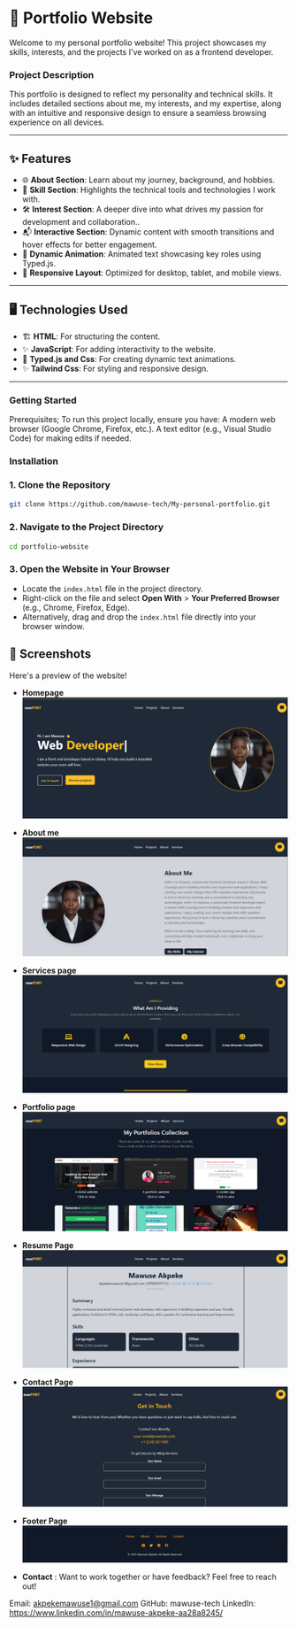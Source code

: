 # 🌟 Portfolio Website  
Welcome to my personal portfolio website! This project showcases my skills, interests, and the projects I've worked on as a frontend developer.

### Project Description
This portfolio is designed to reflect my personality and technical skills. It includes detailed sections about me, my interests, and my expertise, along with an intuitive and responsive design to ensure a seamless browsing experience on all devices.

---

## ✨ Features  

- 🌐 **About Section**: Learn about my journey, background, and hobbies. 
- 💼 **Skill Section**: Highlights the technical tools and technologies I work with.
- 🛠️ **Interest Section**: A deeper dive into what drives my passion for development and collaboration..  
- 📬 **Interactive Section**: Dynamic content with smooth transitions and hover effects for better engagement.
- 📱 **Dynamic Animation**: Animated text showcasing key roles using Typed.js. 
- 📱 **Responsive Layout**: Optimized for desktop, tablet, and mobile views.

---
## 🖥️ Technologies Used  

- 🏗️ **HTML**: For structuring the content.  
- ✨ **JavaScript**: For adding interactivity to the website.  
- 🚀  **Typed.js and Css**: For creating dynamic text animations.
- ✨  **Tailwind Css**: For styling and responsive design.

---

### Getting Started
Prerequisites;
To run this project locally, ensure you have:
A modern web browser (Google Chrome, Firefox, etc.).
A text editor (e.g., Visual Studio Code) for making edits if needed.

### Installation
### 1. Clone the Repository  
```bash  
git clone https://github.com/mawuse-tech/My-personal-portfolio.git  
```
### 2. Navigate to the Project Directory  
```bash  
cd portfolio-website  
```
### 3. Open the Website in Your Browser  
- Locate the `index.html` file in the project directory.  
- Right-click on the file and select **Open With** > **Your Preferred Browser** (e.g., Chrome, Firefox, Edge).  
- Alternatively, drag and drop the `index.html` file directly into your browser window.  

## 📸 Screenshots  

Here's a preview of the website!  

- **Homepage** 
![Homepage Screenshot](assets/images/r1.png)  

- **About me** 
![About me Page Screenshot](assets/images/r2.png) 

- **Services page** 
![Services Page Screenshot](assets/images/r3.png)  

- **Portfolio page** 
![portfolio Page Screenshot](assets/images/r4.png) 

- **Resume Page** 
![Resume Page Screenshot](assets/images/r5.png) 

- **Contact Page** 
![Contact Page Screenshot](assets/images/r6.png) 

- **Footer Page** 
![Footer Page Screenshot](assets/images/r7.png) 

- **Contact** :
Want to work together or have feedback? Feel free to reach out!

Email: akpekemawuse1@gmail.com
GitHub: mawuse-tech
LinkedIn: https://www.linkedin.com/in/mawuse-akpeke-aa28a8245/


  
































